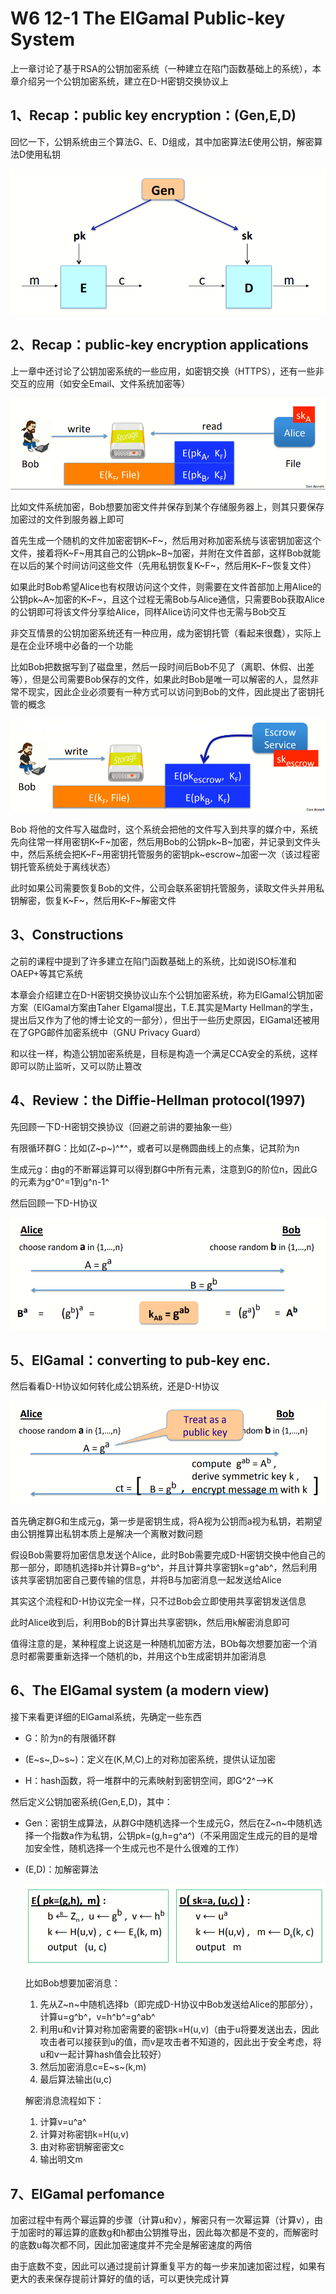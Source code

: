 # W6 12-1 The ElGamal Public-key System

上一章讨论了基于RSA的公钥加密系统（一种建立在陷门函数基础上的系统），本章介绍另一个公钥加密系统，建立在D-H密钥交换协议上

## 1、Recap：public key encryption：(Gen,E,D)

回忆一下，公钥系统由三个算法G、E、D组成，其中加密算法E使用公钥，解密算法D使用私钥

![image-20210529201101793](.././images/image-20210529201101793.png)

## 2、Recap：public-key encryption applications

上一章中还讨论了公钥加密系统的一些应用，如密钥交换（HTTPS），还有一些非交互的应用（如安全Email、文件系统加密等）

![image-20210529201516839](.././images/image-20210529201516839.png)

比如文件系统加密，Bob想要加密文件并保存到某个存储服务器上，则其只要保存加密过的文件到服务器上即可

首先生成一个随机的文件加密密钥K~F~，然后用对称加密系统与该密钥加密这个文件，接着将K~F~用其自己的公钥pk~B~加密，并附在文件首部，这样Bob就能在以后的某个时间访问这些文件（先用私钥恢复K~F~，然后用K~F~恢复文件）

如果此时Bob希望Alice也有权限访问这个文件，则需要在文件首部加上用Alice的公钥pk~A~加密的K~F~，且这个过程无需Bob与Alice通信，只需要Bob获取Alice的公钥即可将该文件分享给Alice，同样Alice访问文件也无需与Bob交互

非交互情景的公钥加密系统还有一种应用，成为密钥托管（看起来很蠢），实际上是在企业环境中必备的一个功能

比如Bob把数据写到了磁盘里，然后一段时间后Bob不见了（离职、休假、出差等），但是公司需要Bob保存的文件，如果此时Bob是唯一可以解密的人，显然非常不现实，因此企业必须要有一种方式可以访问到Bob的文件，因此提出了密钥托管的概念

![image-20210529204046111](.././images/image-20210529204046111.png)

Bob 将他的文件写入磁盘时，这个系统会把他的文件写入到共享的媒介中，系统先向往常一样用密钥K~F~加密，然后用Bob的公钥pk~B~加密，并记录到文件头中，然后系统会把K~F~用密钥托管服务的密钥pk~escrow~加密一次（该过程密钥托管系统处于离线状态）

此时如果公司需要恢复Bob的文件，公司会联系密钥托管服务，读取文件头并用私钥解密，恢复K~F~，然后用K~F~解密文件

## 3、Constructions

之前的课程中提到了许多建立在陷门函数基础上的系统，比如说ISO标准和OAEP+等其它系统

本章会介绍建立在D-H密钥交换协议山东个公钥加密系统，称为ElGamal公钥加密方案（ElGamal方案由Taher Elgamal提出，T.E.其实是Marty Hellman的学生，提出后又作为了他的博士论文的一部分），但出于一些历史原因，ElGamal还被用在了GPG邮件加密系统中（GNU Privacy Guard）

和以往一样，构造公钥加密系统是，目标是构造一个满足CCA安全的系统，这样即可以防止监听，又可以防止篡改

## 4、Review：the Diffie-Hellman protocol(1997)

先回顾一下D-H密钥交换协议（回避之前讲的要抽象一些）

有限循环群G：比如(Z~p~)^*^，或者可以是椭圆曲线上的点集，记其阶为n

生成元g：由g的不断幂运算可以得到群G中所有元素，注意到G的阶位n，因此G的元素为g^0^=1到g^n-1^

然后回顾一下D-H协议

![image-20210529213945038](.././images/image-20210529213945038.png)

## 5、ElGamal：converting to pub-key enc.

然后看看D-H协议如何转化成公钥系统，还是D-H协议

![image-20210529214423948](.././images/image-20210529214423948.png)

首先确定群G和生成元g，第一步是密钥生成，将A视为公钥而a视为私钥，若期望由公钥推算出私钥本质上是解决一个离散对数问题

假设Bob需要将加密信息发送个Alice，此时Bob需要完成D-H密钥交换中他自己的那一部分，即随机选择b并计算B=g^b^，并且计算共享密钥k=g^ab^，然后利用该共享密钥加密自己要传输的信息，并将B与加密消息一起发送给Alice

其实这个流程和D-H协议完全一样，只不过Bob会立即使用共享密钥发送信息

此时Alice收到后，利用Bob的B计算出共享密钥k，然后用k解密消息即可

值得注意的是，某种程度上说这是一种随机加密方法，BOb每次想要加密一个消息时都需要重新选择一个随机的b，并用这个b生成密钥并加密消息

## 6、The ElGamal system (a modern view)

接下来看更详细的ElGamal系统，先确定一些东西

* G：阶为n的有限循环群

* (E~s~,D~s~)：定义在(K,M,C)上的对称加密系统，提供认证加密

* H：hash函数，将一堆群中的元素映射到密钥空间，即G^2^⟶K

然后定义公钥加密系统(Gen,E,D)，其中：

* Gen：密钥生成算法，从群G中随机选择一个生成元G，然后在Z~n~中随机选择一个指数a作为私钥，公钥pk=(g,h=g^a^)（不采用固定生成元的目的是增加安全性，随机选择一个生成元也不是什么很难的工作）

* (E,D)：加解密算法

  ![image-20210530095804648](.././images/image-20210530095804648.png)

  比如Bob想要加密消息：

  1. 先从Z~n~中随机选择b（即完成D-H协议中Bob发送给Alice的那部分），计算u=g^b^，v=h^b^=g^ab^
  2. 利用u和v计算对称加密需要的密钥k=H(u,v)（由于u将要发送出去，因此攻击者可以接获到u的值，而v是攻击者不知道的，因此出于安全考虑，将u和v一起计算hash值会比较好）
  3. 然后加密消息c=E~s~(k,m)
  4. 最后算法输出(u,c)

  解密消息流程如下：

  1. 计算v=u^a^
  2. 计算对称密钥k=H(u,v)
  3. 由对称密钥解密密文c
  4. 输出明文m

## 7、ElGamal perfomance

加密过程中有两个幂运算的步骤（计算u和v），解密只有一次幂运算（计算v），由于加密时的幂运算的底数g和h都由公钥推导出，因此每次都是不变的，而解密时的底数u每次都不同，因此加密速度并不完全是解密速度的两倍

由于底数不变，因此可以通过提前计算重复平方的每一步来加速加密过程，如果有更大的表来保存提前计算好的值的话，可以更快完成计算